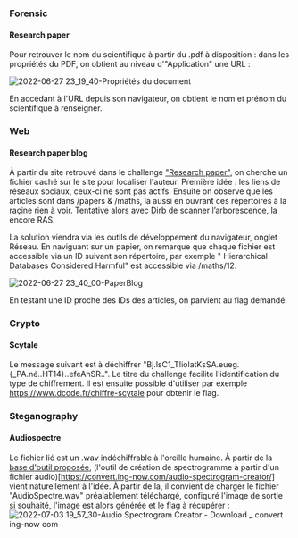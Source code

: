 ### Forensic
#### Research paper 
Pour retrouver le nom du scientifique à partir du .pdf à disposition : dans les propriétés du PDF, on obtient au niveau d'"Application" une URL : 

  ![2022-06-27 23_19_40-Propriétés du document](https://user-images.githubusercontent.com/93680908/176037482-06916b9d-d070-48ff-b19b-dadc3a2dc503.png)
  
  En accédant à l'URL depuis son navigateur, on obtient le nom et prénom du scientifique à renseigner.
  
### Web 
#### Research paper blog 
À partir du site retrouvé dans le challenge ["Research paper"](#research-paper), on cherche un fichier caché sur le site pour localiser l'auteur. Première idée : les liens de réseaux sociaux, ceux-ci ne sont pas actifs. Ensuite on observe que les articles sont dans /papers & /maths, la aussi en ouvrant ces répertoires à la raçine rien à voir. 
Tentative alors avec [Dirb](https://www.kali.org/tools/dirb/) de scanner l’arborescence, la encore RAS. 

La solution viendra via les outils de développement du navigateur, onglet Réseau. En naviguant sur un papier, on remarque que chaque fichier est accessible via un ID suivant son répertoire, par exemple " Hierarchical Databases Considered Harmful" est accessible via /maths/12. 

![2022-06-27 23_40_00-PaperBlog](https://user-images.githubusercontent.com/93680908/176040214-3836fdcd-7b5c-4beb-98e2-911219b5250c.png)

En testant une ID proche des IDs des articles, on parvient au flag demandé. 

### Crypto 
#### Scytale
Le message suivant est à déchiffrer "Bj.lsC1_T!iolatKsSA.eueg.{_PA.né..HT14}..efeAhSR..". Le titre du challenge facilite l'identification du type de chiffrement. Il est ensuite possible d'utiliser par exemple https://www.dcode.fr/chiffre-scytale pour obtenir le flag. 

### Steganography 
#### Audiospectre
Le fichier lié est un .wav indéchiffrable à l'oreille humaine. À partir de la [base d'outil proposée](https://operation-kernel.fr/tools.php), (l'outil de création de spectrogramme à partir d'un fichier audio)[https://convert.ing-now.com/audio-spectrogram-creator/] vient naturellement à l'idée. À partir de la, il convient de charger le fichier "AudioSpectre.wav" préalablement téléchargé, configuré l'image de sortie si souhaité, l'image est alors générée et le flag à récupérer : 
![2022-07-03 19_57_30-Audio Spectrogram Creator - Download _ convert ing-now com](https://user-images.githubusercontent.com/93680908/177051726-db3f6479-af7e-41ba-9ad5-a681dd781d18.png)

